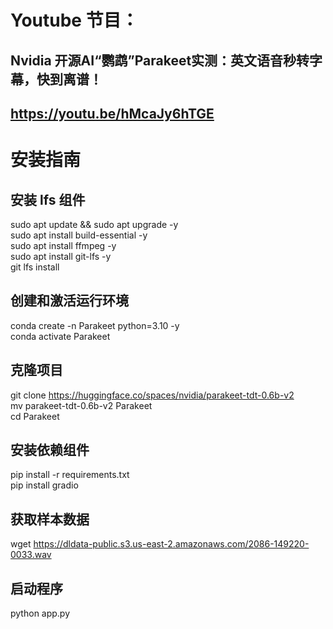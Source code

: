# Youtube 节目：
## Nvidia 开源AI“鹦鹉”Parakeet实测：英文语音秒转字幕，快到离谱！ 
## https://youtu.be/hMcaJy6hTGE

# 安装指南

## 安装 lfs 组件
sudo apt update && sudo apt upgrade -y  
sudo apt install build-essential -y  
sudo apt install ffmpeg -y  
sudo apt install git-lfs -y  
git lfs install  

## 创建和激活运行环境
conda create -n Parakeet python=3.10 -y    
conda activate Parakeet  

## 克隆项目
git clone https://huggingface.co/spaces/nvidia/parakeet-tdt-0.6b-v2  
mv parakeet-tdt-0.6b-v2 Parakeet  
cd Parakeet  

## 安装依赖组件
pip install -r requirements.txt  
pip install gradio  

## 获取样本数据
wget https://dldata-public.s3.us-east-2.amazonaws.com/2086-149220-0033.wav  

## 启动程序
python app.py   










 
















